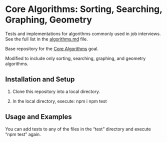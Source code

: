 # Core Algorithms: Sorting, Searching, Graphing, Geometry

Tests and implementations for algorithms commonly used in job interviews. See the full list in the [algorithms.md](algorithms.md) file.

Base repository for the [Core Algorithms](http://jsdev.learnersguild.org/goals/123) goal.

Modified to include only sorting, searching, graphing, and geometry algorithms.

## Installation and Setup

1. Clone this repository into a local directory.

2. In the local directory, execute:
    npm i
    npm test

## Usage and Examples

You can add tests to any of the files in the “test” directory and execute “npm test” again.
